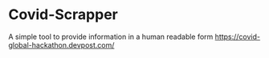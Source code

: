 # Covid-Scrapper
A simple tool to provide information in a human readable form https://covid-global-hackathon.devpost.com/
